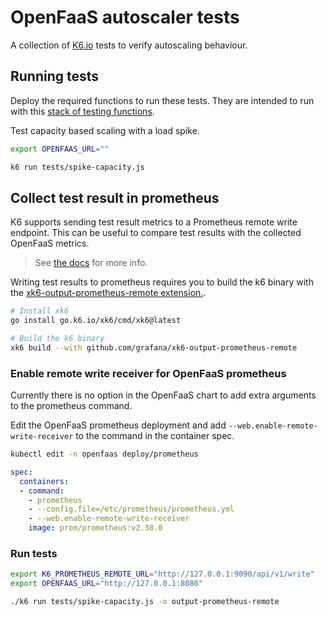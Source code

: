 # OpenFaaS autoscaler tests
A collection of [K6.io](https://k6.io/) tests to verify autoscaling behaviour.

## Running tests
Deploy the required functions to run these tests. They are intended to run with this [stack of testing functions](https://github.com/alexellis/autoscaling-functions).

Test capacity based scaling with a load spike.
```bash
export OPENFAAS_URL=""

k6 run tests/spike-capacity.js
```

## Collect test result in prometheus
K6 supports sending test result metrics to a Prometheus remote write endpoint. This can be useful to compare test results with the collected OpenFaaS metrics.

> See [the docs](https://k6.io/docs/results-visualization/prometheus/) for more info.

Writing test results to prometheus requires you to build the k6 binary with the [xk6-output-prometheus-remote extension.](https://github.com/grafana/xk6-output-prometheus-remote).

```sh
# Install xk6
go install go.k6.io/xk6/cmd/xk6@latest

# Build the k6 binary
xk6 build --with github.com/grafana/xk6-output-prometheus-remote
```

### Enable remote write receiver for OpenFaaS prometheus
Currently there is no option in the OpenFaaS chart to add extra arguments to the prometheus command.

Edit the OpenFaaS prometheus deployment and add `--web.enable-remote-write-receiver` to the command in the container spec.

```sh
kubectl edit -n openfaas deploy/prometheus
```

```yaml
spec:
  containers:
  - command:
    - prometheus
    - --config.file=/etc/prometheus/prometheus.yml
    - --web.enable-remote-write-receiver
    image: prom/prometheus:v2.38.0
```

### Run tests
```bash
export K6_PROMETHEUS_REMOTE_URL="http://127.0.0.1:9090/api/v1/write"
export OPENFAAS_URL="http://127.0.0.1:8080"

./k6 run tests/spike-capacity.js -o output-prometheus-remote
```